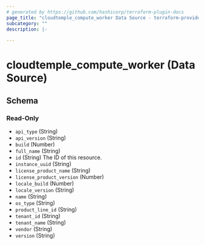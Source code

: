 ```yaml
---
# generated by https://github.com/hashicorp/terraform-plugin-docs
page_title: "cloudtemple_compute_worker Data Source - terraform-provider-cloudtemple"
subcategory: ""
description: |-
  
---
```


# cloudtemple_compute_worker (Data Source)





<!-- schema generated by tfplugindocs -->
## Schema

### Read-Only

- `api_type` (String)
- `api_version` (String)
- `build` (Number)
- `full_name` (String)
- `id` (String) The ID of this resource.
- `instance_uuid` (String)
- `license_product_name` (String)
- `license_product_version` (Number)
- `locale_build` (Number)
- `locale_version` (String)
- `name` (String)
- `os_type` (String)
- `product_line_id` (String)
- `tenant_id` (String)
- `tenant_name` (String)
- `vendor` (String)
- `version` (String)


